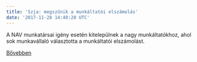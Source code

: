 ```yaml
---
title: 'Szja: megszűnik a munkáltatói elszámolás'
date: '2017-11-28 14:40:20 UTC'
---
```


A NAV munkatársai igény esetén kitelepülnek a nagy munkáltatókhoz, ahol sok munkavállaló választotta a munkáltatói elszámolást.


[Bővebben](http://ift.tt/2BtHyYD)
